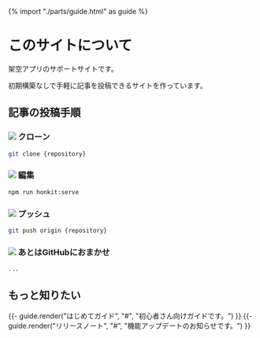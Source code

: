 {% import "./parts/guide.html" as guide %}

# このサイトについて

架空アプリのサポートサイトです。

初期構築なしで手軽に記事を投稿できるサイトを作っています。

## 記事の投稿手順

### ![](https://icongr.am/octicons/fold-down.svg?size=32&color=currentColor) クローン

```sh
git clone {repository}
```

### ![](https://icongr.am/feather/edit-2.svg?size=32&color=currentColor) 編集

```sh
npm run honkit:serve
```

### ![](https://icongr.am/octicons/fold-up.svg?size=32&color=currentColor) プッシュ

```sh
git push origin {repository}
```

### ![](https://icongr.am/feather/github.svg?size=32&color=currentColor) あとはGitHubにおまかせ

```sh
...
```

## もっと知りたい

<div class="grid grid-cols-2 gap-8">
  {{- guide.render("はじめてガイド", "#", "初心者さん向けガイドです。") }}
  {{- guide.render("リリースノート", "#", "機能アップデートのお知らせです。") }}
</div>
